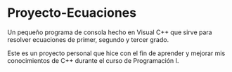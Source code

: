 # Proyecto-Ecuaciones
Un pequeño programa de consola hecho en Visual C++ que sirve para resolver ecuaciones de primer, segundo y tercer grado.

Este es un proyecto personal que hice con el fin de aprender y mejorar mis conocimientos de C++ durante el curso de Programación I.
